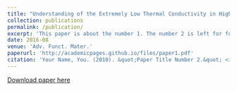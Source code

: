 ```yaml
---
title: "Understanding of the Extremely Low Thermal Conductivity in High Performance Polycrystalline SnSe through Potassium Doping"
collection: publications
permalink: /publication/
excerpt: 'This paper is about the number 1. The number 2 is left for future work.'
date: 2016-08
venue: 'Adv. Funct. Mater.'
paperurl: 'http://academicpages.github.io/files/paper1.pdf'
citation: 'Your Name, You. (2010). &quot;Paper Title Number 2.&quot; <i>Journal 1</i>. 1(2).'
---
```


[Download paper here](https://onlinelibrary.wiley.com/doi/full/10.1002/adfm.201602652)
